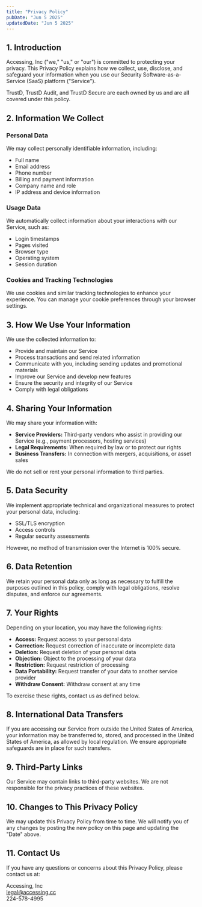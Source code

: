 ```yaml
---
title: "Privacy Policy"
pubDate: "Jun 5 2025"
updatedDate: "Jun 5 2025"
---
```


## 1. Introduction

Accessing, Inc ("we," "us," or "our") is committed to protecting your privacy. This Privacy Policy explains how we collect, use, disclose, and safeguard your information when you use our Security Software-as-a-Service (SaaS) platform ("Service").

TrustD, TrustD Audit, and TrustD Secure are each owned by us and are all covered under this policy.

## 2. Information We Collect

### Personal Data

We may collect personally identifiable information, including:

- Full name
- Email address
- Phone number
- Billing and payment information
- Company name and role
- IP address and device information

### Usage Data

We automatically collect information about your interactions with our Service, such as:

- Login timestamps
- Pages visited
- Browser type
- Operating system
- Session duration

### Cookies and Tracking Technologies

We use cookies and similar tracking technologies to enhance your experience. You can manage your cookie preferences through your browser settings.

## 3. How We Use Your Information

We use the collected information to:

- Provide and maintain our Service
- Process transactions and send related information
- Communicate with you, including sending updates and promotional materials
- Improve our Service and develop new features
- Ensure the security and integrity of our Service
- Comply with legal obligations

## 4. Sharing Your Information

We may share your information with:

- **Service Providers:** Third-party vendors who assist in providing our Service (e.g., payment processors, hosting services)
- **Legal Requirements:** When required by law or to protect our rights
- **Business Transfers:** In connection with mergers, acquisitions, or asset sales

We do not sell or rent your personal information to third parties.

## 5. Data Security

We implement appropriate technical and organizational measures to protect your personal data, including:

- SSL/TLS encryption
- Access controls
- Regular security assessments

However, no method of transmission over the Internet is 100% secure.

## 6. Data Retention

We retain your personal data only as long as necessary to fulfill the purposes outlined in this policy, comply with legal obligations, resolve disputes, and enforce our agreements.

## 7. Your Rights

Depending on your location, you may have the following rights:

- **Access:** Request access to your personal data
- **Correction:** Request correction of inaccurate or incomplete data
- **Deletion:** Request deletion of your personal data
- **Objection:** Object to the processing of your data
- **Restriction:** Request restriction of processing
- **Data Portability:** Request transfer of your data to another service provider
- **Withdraw Consent:** Withdraw consent at any time

To exercise these rights, contact us as defined below.

## 8. International Data Transfers

If you are accessing our Service from outside the United States of America, your information may be transferred to, stored, and processed in the United States of America, as allowed by local regulation. We ensure appropriate safeguards are in place for such transfers.

## 9. Third-Party Links

Our Service may contain links to third-party websites. We are not responsible for the privacy practices of these websites.

## 10. Changes to This Privacy Policy

We may update this Privacy Policy from time to time. We will notify you of any changes by posting the new policy on this page and updating the "Date" above.

## 11. Contact Us

If you have any questions or concerns about this Privacy Policy, please contact us at:

Accessing, Inc  
legal@accessing.cc  
224-578-4995
